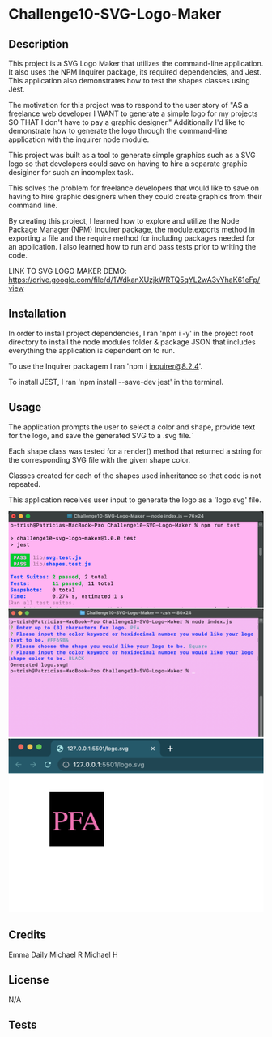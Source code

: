 # Challenge10-SVG-Logo-Maker


## Description

This project is a SVG Logo Maker that utilizes the command-line application. It also uses the NPM Inquirer package, its required dependencies, and Jest. This application also demonstrates how to test the shapes classes using Jest. 

The motivation for this project was to respond to the user story of 
"AS a freelance web developer
I WANT to generate a simple logo for my projects
SO THAT I don't have to pay a graphic designer." 
Additionally I'd like to demonstrate how to generate the logo through the command-line application with the inquirer node module.  

This project was built as a tool to generate simple graphics such as a SVG logo so that developers could save on having to hire a separate graphic desiginer for such an incomplex task.  

This solves the problem for freelance developers that would like to save on having to hire graphic designers when they could create graphics from their command line.  

By creating this project, I learned how to explore and utilize the Node Package Manager (NPM) Inquirer package, the module.exports method in exporting a file and the require method for including packages needed for an application. I also learned how to run and pass tests prior to writing the code.  

LINK TO SVG LOGO MAKER DEMO: 
https://drive.google.com/file/d/1WdkanXUzjkWRTQ5qYL2wA3vYhaK61eFp/view  

## Installation

In order to install project dependencies, I ran 'npm i -y' in the project root directory to install the node modules folder & package JSON that includes everything the application is dependent on to run.

To use the Inquirer packagem I ran 'npm i inquirer@8.2.4'.

To install JEST, I ran 'npm install --save-dev jest' in the terminal.

## Usage


The application prompts the user to select a color and shape, provide text for the logo, and save the generated SVG to a .svg file.`

Each shape class was tested for a render() method that returned a string for the corresponding SVG file with the given shape color.

 Classes created for each of the shapes used inheritance so that code is not repeated.  

This application receives user input to generate the logo as a 'logo.svg' file. 

   
![alt text](./images/HW%209%20PASSED%20TESTS.png)
![alt text](./images/HW%209%20PROMPTED%20QUESTIONS.png)
![alt text](./images/HW%209%20SVG%20FILE.png)

## Credits

Emma Daily
Michael R
Michael H


## License
N/A

## Tests

